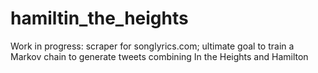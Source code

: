 # hamiltin_the_heights
Work in progress: scraper for songlyrics.com; ultimate goal to train a Markov chain to generate tweets combining In the Heights and Hamilton
